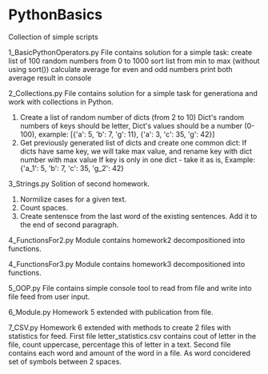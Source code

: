# PythonBasics
Collection of simple scripts

1_BasicPythonOperators.py
File contains solution for a simple task: 
create list of 100 random numbers from 0 to 1000
sort list from min to max (without using sort())
calculate average for even and odd numbers
print both average result in console 

2_Collections.py
File contains solution for a simple task for generationa and work with collections in Python.
1. Create a list of random number of dicts (from 2 to 10)
Dict's random numbers of keys should be letter,
Dict's values should be a number (0-100),
example: [{'a': 5, 'b': 7, 'g': 11}, {'a': 3, 'c': 35, 'g': 42}]
2. Get previously generated list of dicts and create one common dict:
If dicts have same key, we will take max value, and rename key with dict number with max value
If key is only in one dict - take it as is,
Example: {'a_1': 5, 'b': 7, 'c': 35, 'g_2': 42}

3_Strings.py
Solition of second homework. 
1. Normilize cases for a given text. 
2. Count spaces.
3. Create sentensce from the last word of the existing sentences. Add it to the end of second paragraph.  

4_FunctionsFor2.py
Module contains homework2 decompositioned into functions.

4_FunctionsFor3.py
Module contains homework3 decompositioned into functions.

5_OOP.py
File contains simple console tool to read from file and write into file feed from user input. 

6_Module.py 
Homework 5 extended with publication from file. 

7_CSV.py
Homework 6 extended with methods to create 2 files with statistics for feed.
First file letter_statistics.csv contains cout of letter in the file, count uppercase, percentage this of letter in a text. 
Second file contains each word and amount of the word in a file. As word concidered set of symbols between 2 spaces. 